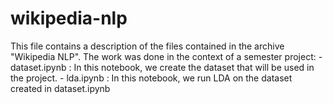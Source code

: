 # wikipedia-nlp

This file contains a description of the files contained in the archive "Wikipedia NLP". The work was done in the context of a semester project:
	- dataset.ipynb : In this notebook, we create the dataset that will be used in the project. 
	- lda.ipynb : In this notebook, we run LDA on the dataset created in dataset.ipynb





